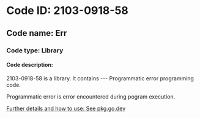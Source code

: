 # Code ID: 2103-0918-58

## Code name: Err

### Code type: Library

#### Code description:
2103-0918-58 is a library.
It contains --- Programmatic error programming code.

Programmatic error is error encountered during pogram execution.

[Further details and how to use: See pkg.go.dev](https://pkg.go.dev/github.com/qeetell/2103-0918-58)
